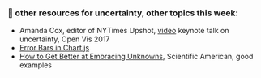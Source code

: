 ### 🤖 other resources for uncertainty, other topics this week:
- Amanda Cox, editor of NYTimes Upshot, [video](https://www.youtube.com/watch?v=0L1tGo-DvD0) keynote talk on uncertainty, Open Vis 2017
- [Error Bars in Chart.js](https://handsondataviz.org/chartjs-error-bars.html)
- [How to Get Better at Embracing Unknowns](https://www.scientificamerican.com/article/how-to-get-better-at-embracing-unknowns/), Scientific American, good examples
